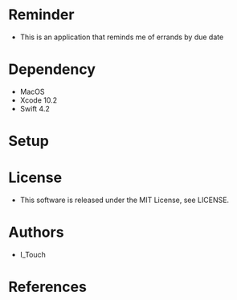 # Reminder

* This is an application that reminds me of errands by due date

# Dependency

* MacOS
* Xcode 10.2
* Swift 4.2

# Setup

# License

* This software is released under the MIT License, see LICENSE.

# Authors

* I_Touch

# References
